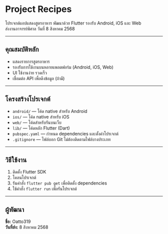 # Project Recipes

โปรเจกต์แอปแสดงสูตรอาหาร พัฒนาด้วย Flutter รองรับ Android, iOS และ Web  
ส่งงานอาจารย์พิศาล วันที่ 8 สิงหาคม 2568

---

## คุณสมบัติหลัก

- แสดงรายการสูตรอาหาร  
- รองรับการใช้งานบนหลายแพลตฟอร์ม (Android, iOS, Web)  
- UI ใช้งานง่าย รวดเร็ว  
- เชื่อมต่อ API เพื่อดึงข้อมูล (ถ้ามี)

---

## โครงสร้างโปรเจกต์

- `android/` — โค้ด native สำหรับ Android  
- `ios/` — โค้ด native สำหรับ iOS  
- `web/` — โค้ดสำหรับรันบนเว็บ  
- `lib/` — โค้ดหลัก Flutter (Dart)  
- `pubspec.yaml` — กำหนด dependencies และตั้งค่าโปรเจกต์  
- `.gitignore` — ไฟล์บอก Git ไม่ต้องติดตามไฟล์บางประเภท

---

## วิธีใช้งาน

1. ติดตั้ง Flutter SDK  
2. โคลนโปรเจกต์  
3. รันคำสั่ง `flutter pub get` เพื่อติดตั้ง dependencies  
4. ใช้คำสั่ง `flutter run` เพื่อรันโปรเจกต์

---

## ผู้พัฒนา

**ชื่อ:** Oatto319  
**วันที่ส่ง:** 8 สิงหาคม 2568  
